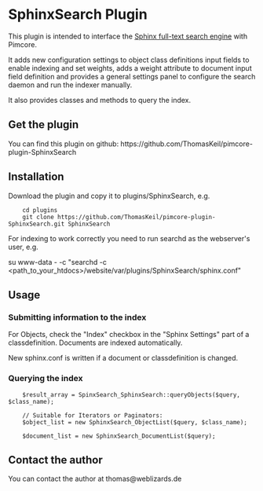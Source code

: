 <h1>SphinxSearch Plugin</h1>
This plugin is intended to interface the <a href="http://sphinxsearch.com/">Sphinx full-text search engine</a>
with Pimcore.

It adds new configuration settings to object class definitions input fields to enable indexing and set weights,
adds a weight attribute to document input field definition and provides a general settings panel to configure
the search daemon and run the indexer manually.

It also provides classes and methods to query the index.

<h2>Get the plugin</h2>
You can find this plugin on github:
https://github.com/ThomasKeil/pimcore-plugin-SphinxSearch


<h2>Installation</h2>
Download the plugin and copy it to plugins/SphinxSearch, e.g.

        cd plugins
        git clone https://github.com/ThomasKeil/pimcore-plugin-SphinxSearch.git SphinxSearch

For indexing to work correctly you need to run searchd as the webserver's user, e.g.

 su www-data - -c "searchd -c <path_to_your_htdocs>/website/var/plugins/SphinxSearch/sphinx.conf"

<h2>Usage</h2>
<h3>Submitting information to the index</h3>

For Objects, check the "Index" checkbox in the "Sphinx Settings" part of a classdefinition.
Documents are indexed automatically.

New sphinx.conf is written if a document or classdefinition is changed.

<h3>Querying the index</h3>

        $result_array = SpinxSearch_SphinxSearch::queryObjects($query, $class_name);

        // Suitable for Iterators or Paginators:
        $object_list = new SphinxSearch_ObjectList($query, $class_name);

        $document_list = new SphinxSearch_DocumentList($query);

<h2>Contact the author</h2>
You can contact the author at thomas@weblizards.de